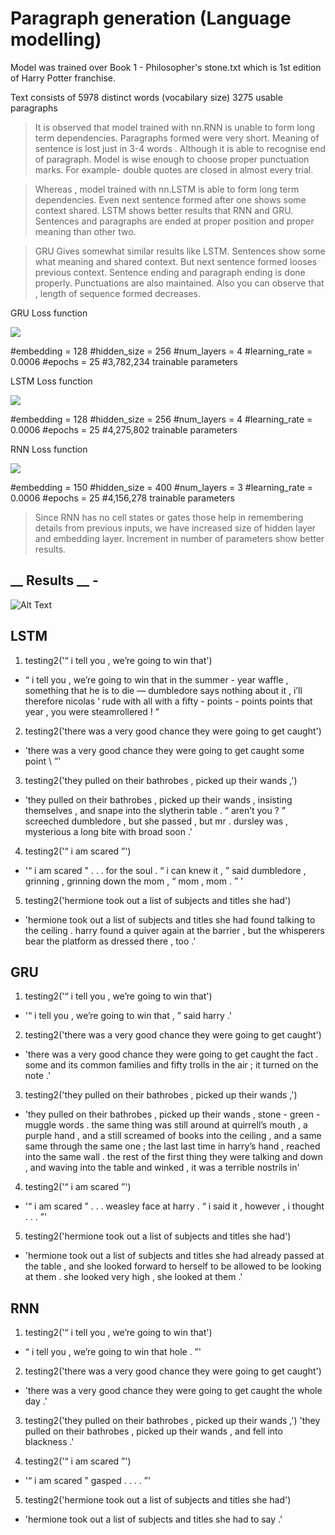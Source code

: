 # Paragraph generation (Language modelling)

Model was trained over Book 1 - Philosopher's stone.txt which is 1st edition of Harry Potter franchise.

Text consists of
5978 distinct words (vocabilary size)
3275 usable paragraphs


> It is observed that model trained with nn.RNN is unable to form long term dependencies. Paragraphs formed were very short.
Meaning of sentence is lost just in 3-4 words . Although it is able to recognise end of paragraph. Model is wise enough to choose proper punctuation marks. For example- double quotes are closed in almost every trial.

> Whereas , model trained with nn.LSTM is able to form long term dependencies. Even next sentence formed after one shows some context shared. LSTM shows better results that RNN and GRU. Sentences and paragraphs are ended at proper position and proper meaning than other two.

> GRU Gives somewhat similar results like LSTM. Sentences show some what meaning and shared context. But next sentence formed looses previous context. Sentence ending and paragraph ending is done properly. Punctuations are also maintained. Also you can observe that , length of sequence formed decreases. 


GRU Loss function


![](https://github.com/AjinkyaDeshpande39/Natural-Language-Processing/blob/master/word_rnn/paragraph%20generation%20loss%20gru.png)

#embedding = 128
#hidden_size = 256
#num_layers = 4
#learning_rate = 0.0006
#epochs = 25
#3,782,234 trainable parameters

LSTM Loss function


![](https://github.com/AjinkyaDeshpande39/Natural-Language-Processing/blob/master/word_rnn/paragraph%20generation%20loss%20lstm.png)

#embedding = 128
#hidden_size = 256
#num_layers = 4
#learning_rate = 0.0006
#epochs = 25
#4,275,802 trainable parameters

RNN Loss function

![](https://github.com/AjinkyaDeshpande39/Natural-Language-Processing/blob/master/word_rnn/paragraph%20generation%20loss%20rnn.png)

#embedding = 150
#hidden_size = 400
#num_layers = 3
#learning_rate = 0.0006
#epochs = 25
#4,156,278 trainable parameters
> Since RNN has no cell states or gates those help in remembering details from previous inputs, we have increased size of hidden layer and embedding layer. Increment in number of parameters show better results.







## __ Results __ - 

![Alt Text](https://github.com/AjinkyaDeshpande39/Natural-Language-Processing/blob/master/word_rnn/ezgif.com-gif-maker.gif)

## LSTM 

1. testing2('“ i tell you , we’re going to win that')
- “ i tell you , we’re going to win that in the summer - year waffle , something that he is to die — dumbledore says nothing about it , i’ll therefore nicolas ‘ rude with all with a fifty - points - points points that year , you were steamrollered ! ”

2. testing2('there was a very good chance they were going to get caught')
- 'there was a very good chance they were going to get caught some point \\ ”'


3. testing2('they pulled on their bathrobes , picked up their wands ,')
- 'they pulled on their bathrobes , picked up their wands , insisting themselves , and snape into the slytherin table . “ aren’t you ? ” screeched dumbledore , but she passed , but mr . dursley was , mysterious a long bite with broad soon .'

4. testing2('“ i am scared ”')
- '“ i am scared ” . . . for the soul . “ i can knew it , ” said dumbledore , grinning , grinning down the mom , “ mom , mom . ” '

5. testing2('hermione took out a list of subjects and titles she had')
- 'hermione took out a list of subjects and titles she had found talking to the ceiling . harry found a quiver again at the barrier , but the whisperers bear the platform as dressed there , too .'

## GRU

1. testing2('“ i tell you , we’re going to win that')
- '“ i tell you , we’re going to win that , ” said harry .'

2. testing2('there was a very good chance they were going to get caught')
- 'there was a very good chance they were going to get caught the fact . some and its common families and fifty trolls in the air ; it turned on the note .'

3. testing2('they pulled on their bathrobes , picked up their wands ,')
- 'they pulled on their bathrobes , picked up their wands , stone - green - muggle words . the same thing was still around at quirrell’s mouth , a purple hand , and a still screamed of books into the ceiling , and a same same through the same one ; the last last time in harry’s hand , reached into the same wall . the rest of the first thing they were talking and down , and waving into the table and winked , it was a terrible nostrils in'

4. testing2('“ i am scared ”')
- '“ i am scared ” . . . weasley face at harry . “ i said it , however , i thought . . . ”'

5. testing2('hermione took out a list of subjects and titles she had')
- 'hermione took out a list of subjects and titles she had already passed at the table , and she looked forward to herself to be allowed to be looking at them . she looked very high , she looked at them .'


## RNN

1. testing2('“ i tell you , we’re going to win that')
- “ i tell you , we’re going to win that hole . ”'

2. testing2('there was a very good chance they were going to get caught')
- 'there was a very good chance they were going to get caught the whole day .'

3. testing2('they pulled on their bathrobes , picked up their wands ,')
'they pulled on their bathrobes , picked up their wands , and fell into blackness .'

4. testing2('“ i am scared ”')
- '“ i am scared ” gasped . . . . ”'

5. testing2('hermione took out a list of subjects and titles she had')
- 'hermione took out a list of subjects and titles she had to say .'
